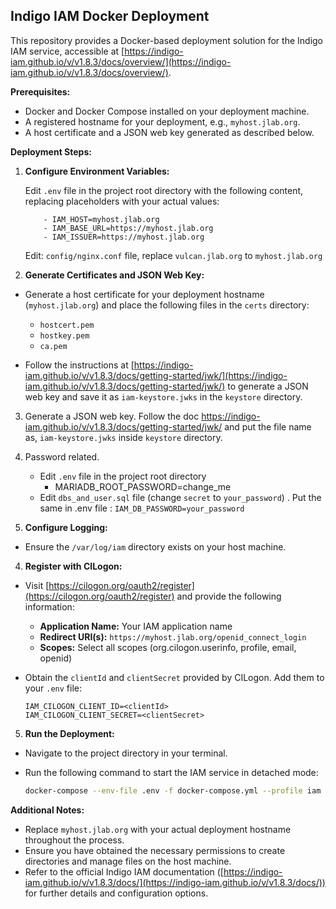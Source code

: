 ## Indigo IAM Docker Deployment

This repository provides a Docker-based deployment solution for the Indigo IAM service, accessible at [https://indigo-iam.github.io/v/v1.8.3/docs/overview/](https://indigo-iam.github.io/v/v1.8.3/docs/overview/).

**Prerequisites:**

* Docker and Docker Compose installed on your deployment machine.
* A registered hostname for your deployment, e.g., `myhost.jlab.org`.
* A host certificate and a JSON web key generated as described below.

**Deployment Steps:**

1. **Configure Environment Variables:**

   Edit  `.env` file in the project root directory with the following content, replacing placeholders with your actual values:

           - IAM_HOST=myhost.jlab.org
           - IAM_BASE_URL=https://myhost.jlab.org
           - IAM_ISSUER=https://myhost.jlab.org

    Edit:  `config/nginx.conf` file, replace `vulcan.jlab.org` to `myhost.jlab.org`
    
2. **Generate Certificates and JSON Web Key:**

- Generate a host certificate for your deployment hostname (`myhost.jlab.org`) and place the following files in the `certs` directory:
  - `hostcert.pem`
  - `hostkey.pem`
  - `ca.pem`

- Follow the instructions at [https://indigo-iam.github.io/v/v1.8.3/docs/getting-started/jwk/](https://indigo-iam.github.io/v/v1.8.3/docs/getting-started/jwk/) to generate a JSON web key and save it as `iam-keystore.jwks` in the `keystore` directory.

3. Generate a JSON web key. Follow the doc https://indigo-iam.github.io/v/v1.8.3/docs/getting-started/jwk/ and put the file name as, `iam-keystore.jwks` inside `keystore` directory.
5. Password related.
   -  Edit  `.env` file in the project root directory 
        - MARIADB_ROOT_PASSWORD=change_me
   -  Edit `dbs_and_user.sql` file (change `secret` to `your_password`) . Put the same in
          .env file : `IAM_DB_PASSWORD=your_password`

3. **Configure Logging:**

- Ensure the `/var/log/iam` directory exists on your host machine.

4. **Register with CILogon:**

- Visit [https://cilogon.org/oauth2/register](https://cilogon.org/oauth2/register) and provide the following information:
  - **Application Name:** Your IAM application name
  - **Redirect URI(s):** `https://myhost.jlab.org/openid_connect_login`
  - **Scopes:** Select all scopes (org.cilogon.userinfo, profile, email, openid)
- Obtain the `clientId` and `clientSecret` provided by CILogon. Add them to your `.env` file:

  ```
  IAM_CILOGON_CLIENT_ID=<clientId>
  IAM_CILOGON_CLIENT_SECRET=<clientSecret>
  ```
        
          
5. **Run the Deployment:**

- Navigate to the project directory in your terminal.
- Run the following command to start the IAM service in detached mode:

  ```bash
  docker-compose --env-file .env -f docker-compose.yml --profile iam up -d
  ```

**Additional Notes:**

- Replace `myhost.jlab.org` with your actual deployment hostname throughout the process.
- Ensure you have obtained the necessary permissions to create directories and manage files on the host machine.
- Refer to the official Indigo IAM documentation ([https://indigo-iam.github.io/v/v1.8.3/docs/](https://indigo-iam.github.io/v/v1.8.3/docs/)) for further details and configuration options.


           

